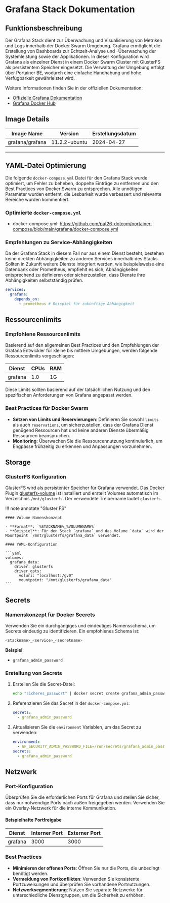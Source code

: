 # Grafana Stack Dokumentation

## Funktionsbeschreibung

Der Grafana Stack dient zur Überwachung und Visualisierung von Metriken und Logs innerhalb der Docker Swarm Umgebung. Grafana ermöglicht die Erstellung von Dashboards zur Echtzeit-Analyse und -Überwachung der Systemleistung sowie der Applikationen. In dieser Konfiguration wird Grafana als einzelner Dienst in einem Docker Swarm Cluster mit GlusterFS als persistentem Speicher eingesetzt. Die Verwaltung der Umgebung erfolgt über Portainer BE, wodurch eine einfache Handhabung und hohe Verfügbarkeit gewährleistet wird.

Weitere Informationen finden Sie in der offiziellen Dokumentation:

- [Offizielle Grafana Dokumentation](https://grafana.com/docs/)
- [Grafana Docker Hub](https://hub.docker.com/r/grafana/grafana)

## Image Details

| Image Name         | Version          | Erstellungsdatum    |
|--------------------|------------------|---------------------|
| grafana/grafana    | 11.2.2-ubuntu    | 2024-04-27          |

---

## YAML-Datei Optimierung

Die folgende `docker-compose.yml` Datei für den Grafana Stack wurde optimiert, um Fehler zu beheben, doppelte Einträge zu entfernen und den Best Practices von Docker Swarm zu entsprechen. Alle unnötigen Parameter wurden entfernt, die Lesbarkeit wurde verbessert und relevante Bereiche wurden kommentiert.

### Optimierte `docker-compose.yml`

- docker-compose.yml: <https://github.com/pat26-dotcom/portainer-compose/blob/main/grafana/docker-compose.yml>

### Empfehlungen zu Service-Abhängigkeiten

Da der Grafana Stack in diesem Fall nur aus einem Dienst besteht, bestehen keine direkten Abhängigkeiten zu anderen Services innerhalb des Stacks. Sollten in Zukunft weitere Dienste integriert werden, wie beispielsweise eine Datenbank oder Prometheus, empfiehlt es sich, Abhängigkeiten entsprechend zu definieren oder sicherzustellen, dass Dienste ihre Abhängigkeiten selbstständig prüfen.

```yaml
services:
  grafana:
    depends_on:
      - prometheus # Beispiel für zukünftige Abhängigkeit
```

## Ressourcenlimits

### Empfohlene Ressourcenlimits

Basierend auf den allgemeinen Best Practices und den Empfehlungen der Grafana Entwickler für kleine bis mittlere Umgebungen, werden folgende Ressourcenlimits vorgeschlagen:

| Dienst  | CPUs | RAM   |
|---------|------|-------|
| grafana | 1.0  | 1G    |

Diese Limits sollten basierend auf der tatsächlichen Nutzung und den spezifischen Anforderungen von Grafana angepasst werden.

### Best Practices für Docker Swarm

- **Setzen von Limits und Reservierungen**: Definieren Sie sowohl `limits` als auch `reservations`, um sicherzustellen, dass der Grafana Dienst genügend Ressourcen hat und keine anderen Dienste übermäßig Ressourcen beanspruchen.
- **Monitoring**: Überwachen Sie die Ressourcennutzung kontinuierlich, um Engpässe frühzeitig zu erkennen und Anpassungen vorzunehmen.

## Storage

### GlusterFS Konfiguration

GlusterFS wird als persistenter Speicher für Grafana verwendet. Das Docker Plugin [glusterfs-volume](https://github.com/chrisbecke/glusterfs-volume) ist installiert und erstellt Volumes automatisch im Verzeichnis `/mnt/glusterfs`. Der verwendete Treibername lautet `glusterfs`.

!!! note annotate "Gluster FS"
  
    #### Volume Namenskonzept

    - **Format**: `%STACKNAME%_%VOLUMENAME%`
    - **Beispiel**: Für den Stack `grafana` und das Volume `data` wird der Mountpoint `/mnt/glusterfs/grafana_data` verwendet.

    #### YAML-Konfiguration

    ```yaml
    volumes:
      grafana_data:
        driver: glusterfs
        driver_opts:
          voluri: "localhost:/gv0"
          mountpoint: "/mnt/glusterfs/grafana_data"
    ```

## Secrets

### Namenskonzept für Docker Secrets

Verwenden Sie ein durchgängiges und eindeutiges Namensschema, um Secrets eindeutig zu identifizieren. Ein empfohlenes Schema ist:

```bash
<stackname>_<service>_<secretname>
```

**Beispiel**:

- `grafana_admin_password`

### Erstellung von Secrets

1. Erstellen Sie die Secret-Datei:

    ```bash
    echo "sicheres_passwort" | docker secret create grafana_admin_password -
    ```

2. Referenzieren Sie das Secret in der `docker-compose.yml`:

    ```yaml
    secrets:
      - grafana_admin_password
    ```

3. Aktualisieren Sie die `environment` Variablen, um das Secret zu verwenden:

    ```yaml
    environment:
      - GF_SECURITY_ADMIN_PASSWORD_FILE=/run/secrets/grafana_admin_password
    secrets:
      - grafana_admin_password
    ```

## Netzwerk

### Port-Konfiguration

Überprüfen Sie die erforderlichen Ports für Grafana und stellen Sie sicher, dass nur notwendige Ports nach außen freigegeben werden. Verwenden Sie ein Overlay-Netzwerk für die interne Kommunikation.

#### Beispielhafte Portfreigabe

| Dienst  | Interner Port | Externer Port |
|---------|---------------|---------------|
| grafana | 3000          | 3000          |

### Best Practices

- **Minimieren der offenen Ports**: Öffnen Sie nur die Ports, die unbedingt benötigt werden.
- **Vermeidung von Portkonflikten**: Verwenden Sie konsistente Portzuweisungen und überprüfen Sie vorhandene Portnutzungen.
- **Netzwerksegmentierung**: Nutzen Sie separate Netzwerke für unterschiedliche Dienstgruppen, um die Sicherheit zu erhöhen.
